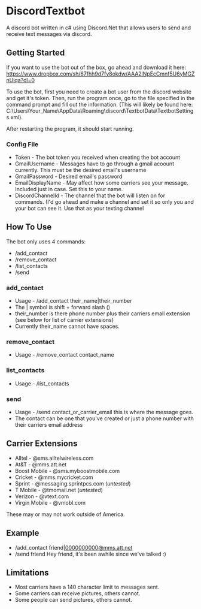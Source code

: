 # DiscordTextbot
A discord bot written in c# using Discord.Net that allows users to send and receive text messages via discord.

## Getting Started
If you want to use the bot out of the box, go ahead and download it here: <link>https://www.dropbox.com/sh/67fhh9d7fy8okdw/AAA2lNpEcCmnf5U6yMGZnUiqa?dl=0</link>

To use the bot, first you need to create a bot user from the discord website and get it's token. Then, run the program once, go to the file specified in the command prompt and fill out the information. (This will likely be found here: C:\Users\Your_Name\AppData\Roaming\discord\TextbotData\TextbotSettings.xml).

After restarting the program, it should start running.

### Config File
* Token - The bot token you received when creating the bot account
* GmailUsername - Messages have to go through a gmail acoount currently. This must be the desired email's username
* GmailPassword - Desired email's password
* EmailDisplayName - May affect how some carriers see your message. Included just in case. Set this to your name.
* DiscordChannelId - The channel that the bot will listen on for commands. (I'd go ahead and make a channel and set it so only you and your bot can see it. Use that as your texting channel

## How To Use
The bot only uses 4 commands: 
* /add_contact
* /remove_contact
* /list_contacts
* /send

### add_contact
* Usage - /add_contact their_name|their_number
* The | symbol is shift + forward slash (\)
* their_number is there phone number plus their carriers email extension (see below for list of carrier extensions)
* Currently their_name cannot have spaces.

### remove_contact
* Usage - /remove_contact contact_name

### list_contacts
* Usage - /list_contacts

### send
* Usage - /send contact_or_carrier_email this is where the message goes.
* The contact can be one that you've created or just a phone number with their carriers email address

## Carrier Extensions
* Alltel - @sms.alltelwireless.com
* At&T - @mms.att.net
* Boost Mobile - @sms.myboostmobile.com
* Cricket - @mms.mycricket.com
* Sprint - @messaging.sprintpcs.com (*untested*)
* T Mobile - @tmomail.net (*untested*)
* Verizon - @vtext.com
* Virgin Mobile - @vmobl.com

These may or may not work outside of America.

## Example
* /add_contact friend|0000000000@mms.att.net
* /send friend Hey friend, it's been awhile since we've talked :)

## Limitations
* Most carriers have a 140 character limit to messages sent.
* Some carriers can receive pictures, others cannot.
* Some people can send pictures, others cannot.
